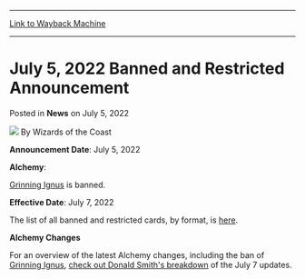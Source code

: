 
---
[Link to Wayback Machine](https://web.archive.org/web/20220705151754/https://magic.wizards.com/en/articles/archive/news/july-5-2022-banned-and-restricted-announcement-2022-07-05)

[_metadata_:author]:- "Wizards of the Coast"
[_metadata_:description]:- "Announcing a change to the Alchemy format on MTG Arena."
[_metadata_:generator]:- "Drupal 7 (http://drupal.org)"
[_metadata_:node]:- "1595945"
[_metadata_:publish_date]:- "2022-07-05"
[_metadata_:source]:- "div-main-content"
[_metadata_:title]:- "July 5, 2022 Banned and Restricted Announcement"
[_metadata_:wayback_capture_timestamp]:- "2022-07-05 15:17:54"
[_metadata_:wayback_raw_url]:- "https://web.archive.org/web/20220705151754id_/https://magic.wizards.com/en/articles/archive/news/july-5-2022-banned-and-restricted-announcement-2022-07-05"
[_metadata_:wayback_url]:- "https://magic.wizards.com/en/articles/archive/news/july-5-2022-banned-and-restricted-announcement-2022-07-05"
---


July 5, 2022 Banned and Restricted Announcement
===============================================



 Posted in **News**
 on July 5, 2022 






![](https://media.magic.wizards.com/styles/auth_small/public/images/person/wizards_author.jpg)
By Wizards of the Coast











**Announcement Date**: July 5, 2022


**Alchemy**:


[Grinning Ignus](https://gatherer.wizards.com/Pages/Card/Details.aspx?name=Grinning+Ignus) is banned.


**Effective Date**: July 7, 2022


The list of all banned and restricted cards, by format, is [here](https://magic.wizards.com/en/game-info/gameplay/rules-and-formats/banned-restricted).


**Alchemy Changes**


For an overview of the latest Alchemy changes, including the ban of [Grinning Ignus](https://gatherer.wizards.com/Pages/Card/Details.aspx?name=Grinning+Ignus), [check out Donald Smith's breakdown](https://magic.wizards.com/en/articles/archive/magic-digital/alchemy-rebalancing-july-07-2022) of the July 7 updates.







